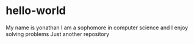 # hello-world
My name is yonathan 
I am a sophomore in computer science and I enjoy solving problems 
Just another repository
